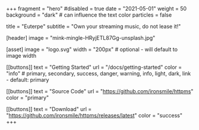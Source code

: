 +++
fragment = "hero"
#disabled = true
date = "2021-05-01"
weight = 50
background = "dark" # can influence the text color
particles = false

title = "Euterpe"
subtitle = "Own your streaming music, do not lease it!"

[header]
  image = "mink-mingle-HRyjETL87Gg-unsplash.jpg"

[asset]
  image = "logo.svg"
  width = "200px" # optional - will default to image width

[[buttons]]
  text = "Getting Started"
  url = "/docs/getting-started"
  color = "info" # primary, secondary, success, danger, warning, info, light, dark, link - default: primary

[[buttons]]
  text = "Source Code"
  url = "https://github.com/ironsmile/httpms"
  color = "primary"

[[buttons]]
  text = "Download"
  url = "https://github.com/ironsmile/httpms/releases/latest"
  color = "success"
+++
